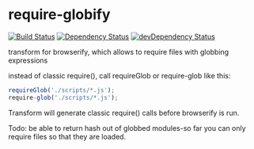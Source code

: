 require-globify
===============

[![Build Status](https://travis-ci.org/call-a3/require-globify.svg?branch=develop)](https://travis-ci.org/call-a3/require-globify)
[![Dependency Status](https://david-dm.org/call-a3/require-globify.svg)](https://david-dm.org/call-a3/require-globify) [![devDependency Status](https://david-dm.org/call-a3/require-globify/dev-status.svg)](https://david-dm.org/call-a3/require-globify#info=devDependencies)

transform for browserify, which allows to require files with globbing expressions

instead of classic require(), call requireGlob or require-glob like this:

```javascript
requireGlob('./scripts/*.js');
require-glob('./scripts/*.js');
```

Transform will generate classic require() calls before browserify is run.

Todo: be able to return hash out of globbed modules-so far you can only require files so that they are loaded. 
